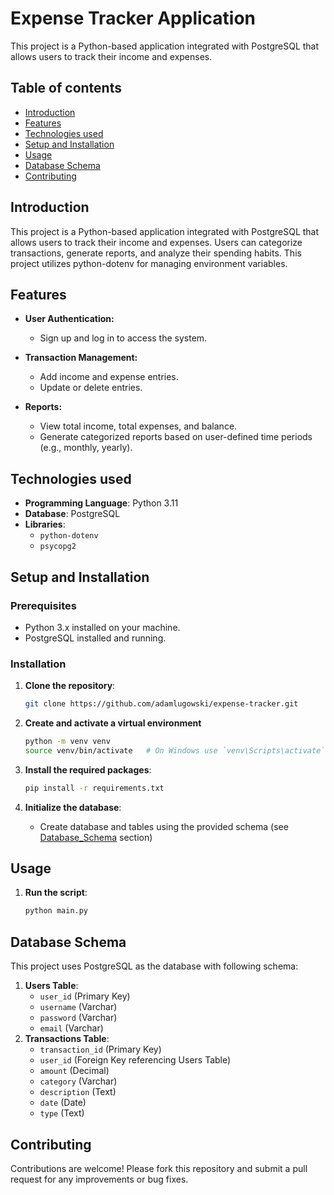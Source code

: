 # Expense Tracker Application

This project is a Python-based application integrated with PostgreSQL that allows users to track their income and expenses.

## Table of contents

- [Introduction](#introduction)
- [Features](#features)
- [Technologies used](#technologies-used)
- [Setup and Installation](#setup-and-installation)
- [Usage](#usage)
- [Database Schema](#database-schema)
- [Contributing](#contributing)

## Introduction

This project is a Python-based application integrated with PostgreSQL that allows users to track their income and expenses. 
Users can categorize transactions, generate reports, and analyze their spending habits. This project utilizes python-dotenv for managing environment variables.

## Features

- **User Authentication:**
  - Sign up and log in to access the system.
  
- **Transaction Management:**
  - Add income and expense entries.
  - Update or delete entries.
  
- **Reports:**
  - View total income, total expenses, and balance.
  - Generate categorized reports based on user-defined time periods (e.g., monthly, yearly).

## Technologies used

- **Programming Language**: Python 3.11
- **Database**: PostgreSQL
- **Libraries**:
  - `python-dotenv`
  - `psycopg2`
  
## Setup and Installation

### Prerequisites

- Python 3.x installed on your machine.
- PostgreSQL installed and running.

### Installation

1. **Clone the repository**:
    ```bash
    git clone https://github.com/adamlugowski/expense-tracker.git
   ```
2. **Create and activate a virtual environment**
    ```bash
    python -m venv venv
    source venv/bin/activate   # On Windows use `venv\Scripts\activate`
    ```
3. **Install the required packages**:
    ```bash
    pip install -r requirements.txt
    ```

4. **Initialize the database**:
    - Create database and tables using the provided schema (see [Database_Schema](#database-schema) section)

## Usage

1. **Run the script**:
    ```bash
    python main.py
    ```
## Database Schema

   This project uses PostgreSQL as the database with following schema:
   1. **Users Table**:
      - `user_id` (Primary Key)
      - `username` (Varchar)
      - `password` (Varchar)
      - `email` (Varchar)
   2. **Transactions Table**:
      - `transaction_id` (Primary Key)
      - `user_id` (Foreign Key referencing Users Table)
      - `amount` (Decimal)
      - `category` (Varchar)
      - `description` (Text)
      - `date` (Date)
      - `type` (Text)
## Contributing

Contributions are welcome! Please fork this repository and submit a pull request for any improvements or bug fixes.
